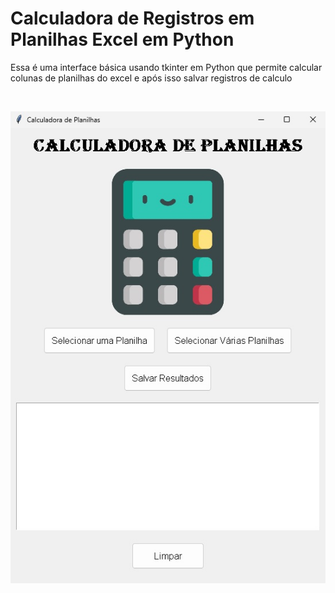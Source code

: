 # Calculadora de Registros em Planilhas Excel em Python

Essa é uma interface básica usando tkinter em Python que permite calcular colunas de planilhas do excel e após isso salvar registros de calculo

<br>

![Interface](https://github.com/ErickDaniel7/python/blob/main/projetos-de-aprendizado/calculadora-impressoes-python/IMG/calculadora.jpg) 

